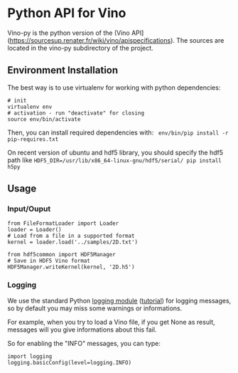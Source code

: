 Python API for Vino
===================

Vino-py is the python version of the (Vino API](https://sourcesup.renater.fr/wiki/vino/apispecifications). The sources are located in the vino-py subdirectory of the project.

Environment Installation
------------------------

The best way is to use virtualenv for working with python dependencies:
```
# init
virtualenv env
# activation - run "deactivate" for closing
source env/bin/activate
```

Then, you can install required dependencies with:
` env/bin/pip install -r pip-requires.txt`

On recent version of ubuntu and hdf5 library, you should specify the hdf5 path like `HDF5_DIR=/usr/lib/x86_64-linux-gnu/hdf5/serial/ pip install h5py`

Usage
-----

### Input/Ouput

```
from FileFormatLoader import Loader
loader = Loader()
# Load from a file in a supported format
kernel = loader.load('../samples/2D.txt')

from hdf5common import HDF5Manager
# Save in HDF5 Vino format
HDF5Manager.writeKernel(kernel, '2D.h5')
```

### Logging

We use the standard Python [logging module](https://docs.python.org/2/library/logging.html) ([tutorial](https://fangpenlin.com/posts/2012/08/26/good-logging-practice-in-python/)) for logging messages, so by default you may miss some warnings or informations.

For example, when you try to load a Vino file, if you get None as result, messages will
you give informations about this fail.

So for enabling the "INFO" messages, you can type:
```
import logging
logging.basicConfig(level=logging.INFO)
```
